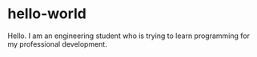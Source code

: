# hello-world

Hello. I am an engineering student who is trying to learn programming for my professional development.
